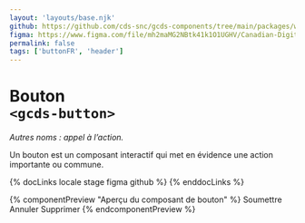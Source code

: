 ```yaml
---
layout: 'layouts/base.njk'
github: https://github.com/cds-snc/gcds-components/tree/main/packages/web/src/components/gcds-button
figma: https://www.figma.com/file/mh2maMG2NBtk41k1O1UGHV/Canadian-Digital-Service%E2%80%A8---GC-Design-System?type=design&node-id=817-4607&mode=design&t=qwNFRgCKhnoUtRXO-0
permalink: false
tags: ['buttonFR', 'header']
---
```


# Bouton <br>`<gcds-button>`

_Autres noms : appel à l’action._

Un bouton est un composant interactif qui met en évidence une action importante ou commune.

{% docLinks locale stage figma github %}
{% enddocLinks %}

{% componentPreview "Aperçu du composant de bouton" %}
<gcds-button class="me-400" button-role="primary">Soumettre</gcds-button>
<gcds-button class="me-400" button-role="secondary">Annuler</gcds-button>
<gcds-button class="me-400" button-role="danger">Supprimer</gcds-button>
{% endcomponentPreview %}
